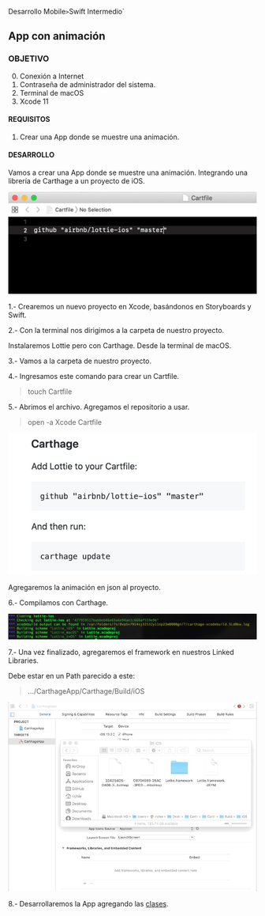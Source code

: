  
Desarrollo Mobile` > `Swift Intermedio` 

## App con animación

### OBJETIVO

0. Conexión a Internet
1. Contraseña de administrador del sistema.
2. Terminal de macOS 
3. Xcode 11

#### REQUISITOS

1. Crear una App donde se muestre una animación.

#### DESARROLLO

Vamos a crear una App donde se muestre una animación. Integrando una librería de Carthage a un proyecto de iOS.

![](0.png)

1.- Crearemos un nuevo proyecto en Xcode, basándonos en Storyboards y Swift.

2.- Con la terminal nos dirigimos a la carpeta de nuestro proyecto.

Instalaremos Lottie pero con Carthage. Desde la terminal de macOS. 
 
3.- Vamos a la carpeta de nuestro proyecto.

4.- Ingresamos este comando para crear un Cartfile.

> touch Cartfile

5.- Abrimos el archivo. Agregamos el repositorio a usar.

> open -a Xcode Cartfile

![](2.png)

Agregaremos la animación en json al proyecto.

6.- Compilamos con Carthage.

![](1.png)

7.- Una vez finalizado, agregaremos el framework en nuestros Linked Libraries.

Debe estar en un Path parecido a este:

> .../CarthageApp/Carthage/Build/iOS

![](0.gif)

8.- Desarrollaremos la App agregando las [clases](clases).










